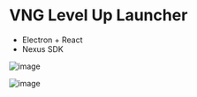 # VNG Level Up Launcher

- Electron + React
- Nexus SDK

![image](https://github.com/user-attachments/assets/be371b78-7dcd-4a86-b102-5bc94c0c70e2)

![image](https://github.com/user-attachments/assets/d9409408-6e75-4e33-93d1-e91cc8990c2a)
